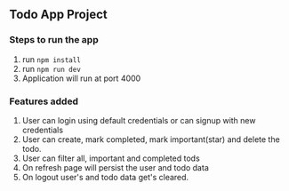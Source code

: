 

## Todo App Project

### Steps to run the app

  1. run ```npm install```
  2. run ```npm run dev```
  3. Application will run at port 4000

### Features added
  1. User can login using default credentials or can signup with new credentials
  2. User can create, mark completed, mark important(star) and delete the todo.
  3. User can filter all, important and completed tods
  4. On refresh page will persist the user and todo data
  5. On logout user's and todo data get's cleared.
